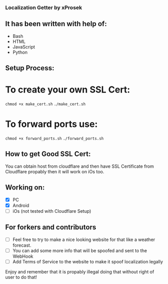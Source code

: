 ### Localization Getter by xProsek

## It has been written with help of:

- Bash
- HTML
- JavaScript
- Python

## Setup Process:

# To create your own SSL Cert: 
```chmod +x make_cert.sh```
```./make_cert.sh```

# To forward ports use:
```chmod +x forward_ports.sh```
```./forward_ports.sh```

## How to get Good SSL Cert:

You can obtain host from cloudflare and then have SSL Certificate from Cloudflare
propably then it will work on iOs too.

## Working on:

- [x] PC
- [x] Android
- [ ] iOs (not tested with Cloudflare Setup)

## For forkers and contributors

- [ ] Feel free to try to make a nice looking website for that like a weather forecast.
- [ ] You can add some more info that will be spoofed and sent to the WebHook
- [ ] Add Terms of Service to the website to make it spoof localization legally

Enjoy and remember that it is propably illegal doing that without right of user to do that! 
